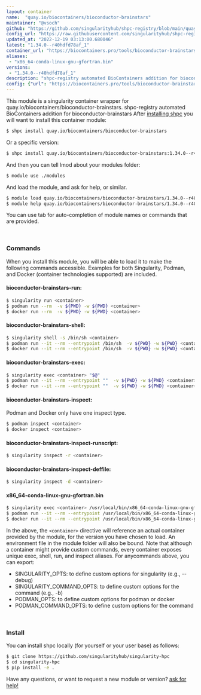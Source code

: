 ```yaml
---
layout: container
name:  "quay.io/biocontainers/bioconductor-brainstars"
maintainer: "@vsoch"
github: "https://github.com/singularityhub/shpc-registry/blob/main/quay.io/biocontainers/bioconductor-brainstars/container.yaml"
config_url: "https://raw.githubusercontent.com/singularityhub/shpc-registry/main/quay.io/biocontainers/bioconductor-brainstars/container.yaml"
updated_at: "2022-12-19 03:13:00.680046"
latest: "1.34.0--r40hdfd78af_1"
container_url: "https://biocontainers.pro/tools/bioconductor-brainstars"
aliases:
 - "x86_64-conda-linux-gnu-gfortran.bin"
versions:
 - "1.34.0--r40hdfd78af_1"
description: "shpc-registry automated BioContainers addition for bioconductor-brainstars"
config: {"url": "https://biocontainers.pro/tools/bioconductor-brainstars", "maintainer": "@vsoch", "description": "shpc-registry automated BioContainers addition for bioconductor-brainstars", "latest": {"1.34.0--r40hdfd78af_1": "sha256:8d7df202c2054488c92e771947be347026997a72265e76780b9fe6a7e7eb9905"}, "tags": {"1.34.0--r40hdfd78af_1": "sha256:8d7df202c2054488c92e771947be347026997a72265e76780b9fe6a7e7eb9905"}, "docker": "quay.io/biocontainers/bioconductor-brainstars", "aliases": {"x86_64-conda-linux-gnu-gfortran.bin": "/usr/local/bin/x86_64-conda-linux-gnu-gfortran.bin"}}
---
```


This module is a singularity container wrapper for quay.io/biocontainers/bioconductor-brainstars.
shpc-registry automated BioContainers addition for bioconductor-brainstars
After [installing shpc](#install) you will want to install this container module:


```bash
$ shpc install quay.io/biocontainers/bioconductor-brainstars
```

Or a specific version:

```bash
$ shpc install quay.io/biocontainers/bioconductor-brainstars:1.34.0--r40hdfd78af_1
```

And then you can tell lmod about your modules folder:

```bash
$ module use ./modules
```

And load the module, and ask for help, or similar.

```bash
$ module load quay.io/biocontainers/bioconductor-brainstars/1.34.0--r40hdfd78af_1
$ module help quay.io/biocontainers/bioconductor-brainstars/1.34.0--r40hdfd78af_1
```

You can use tab for auto-completion of module names or commands that are provided.

<br>

### Commands

When you install this module, you will be able to load it to make the following commands accessible.
Examples for both Singularity, Podman, and Docker (container technologies supported) are included.

#### bioconductor-brainstars-run:

```bash
$ singularity run <container>
$ podman run --rm  -v ${PWD} -w ${PWD} <container>
$ docker run --rm  -v ${PWD} -w ${PWD} <container>
```

#### bioconductor-brainstars-shell:

```bash
$ singularity shell -s /bin/sh <container>
$ podman run --it --rm --entrypoint /bin/sh  -v ${PWD} -w ${PWD} <container>
$ docker run --it --rm --entrypoint /bin/sh  -v ${PWD} -w ${PWD} <container>
```

#### bioconductor-brainstars-exec:

```bash
$ singularity exec <container> "$@"
$ podman run --it --rm --entrypoint ""  -v ${PWD} -w ${PWD} <container> "$@"
$ docker run --it --rm --entrypoint ""  -v ${PWD} -w ${PWD} <container> "$@"
```

#### bioconductor-brainstars-inspect:

Podman and Docker only have one inspect type.

```bash
$ podman inspect <container>
$ docker inspect <container>
```

#### bioconductor-brainstars-inspect-runscript:

```bash
$ singularity inspect -r <container>
```

#### bioconductor-brainstars-inspect-deffile:

```bash
$ singularity inspect -d <container>
```


#### x86_64-conda-linux-gnu-gfortran.bin

```bash
$ singularity exec <container> /usr/local/bin/x86_64-conda-linux-gnu-gfortran.bin
$ podman run --it --rm --entrypoint /usr/local/bin/x86_64-conda-linux-gnu-gfortran.bin   -v ${PWD} -w ${PWD} <container> -c " $@"
$ docker run --it --rm --entrypoint /usr/local/bin/x86_64-conda-linux-gnu-gfortran.bin   -v ${PWD} -w ${PWD} <container> -c " $@"
```



In the above, the `<container>` directive will reference an actual container provided
by the module, for the version you have chosen to load. An environment file in the
module folder will also be bound. Note that although a container
might provide custom commands, every container exposes unique exec, shell, run, and
inspect aliases. For anycommands above, you can export:

 - SINGULARITY_OPTS: to define custom options for singularity (e.g., --debug)
 - SINGULARITY_COMMAND_OPTS: to define custom options for the command (e.g., -b)
 - PODMAN_OPTS: to define custom options for podman or docker
 - PODMAN_COMMAND_OPTS: to define custom options for the command

<br>

### Install

You can install shpc locally (for yourself or your user base) as follows:

```bash
$ git clone https://github.com/singularityhub/singularity-hpc
$ cd singularity-hpc
$ pip install -e .
```

Have any questions, or want to request a new module or version? [ask for help!](https://github.com/singularityhub/singularity-hpc/issues)